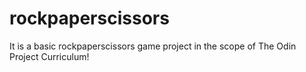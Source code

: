 # rockpaperscissors
It is a basic rockpaperscissors game project in the scope of The Odin Project Curriculum!